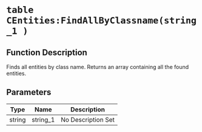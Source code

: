 # `table CEntities:FindAllByClassname(string_1 )`
## Function Description
Finds all entities by class name. Returns an array containing all the found entities.
## Parameters
Type|Name|Description
--|--|--
string|string_1|No Description Set

